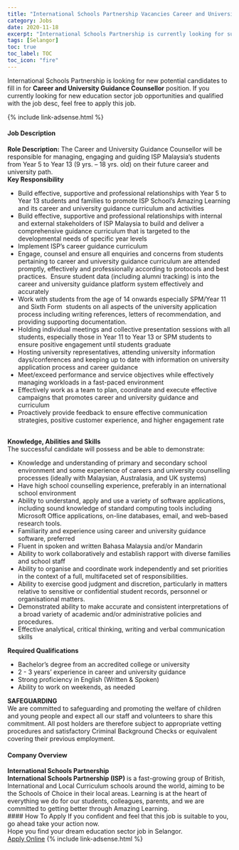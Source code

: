 ```yaml
---
title: "International Schools Partnership Vacancies Career and University Guidance Counsellor" 
category: Jobs 
date: 2020-11-18 
excerpt: "International Schools Partnership is currently looking for suitable person to fill in the Career and University Guidance Counsellor which positioned at Selangor" 
tags: [Selangor] 
toc: true 
toc_label: TOC 
toc_icon: "fire" 
--- 
```


<p>International Schools Partnership is looking for new potential candidates to fill in for <b>Career and University Guidance Counsellor</b> position. If you currently looking for new education sector job opportunities and qualified with the job desc, feel free to apply this job.
</p>{% include link-adsense.html %} 
 <div><div><div><h4>Job Description</h4></div></div><div><div><span><div><div><strong>Role Description:</strong> The Career and University Guidance Counsellor will be responsible for managing, engaging and guiding ISP Malaysia&#8217;s students from Year 5 to Year 13 (9 yrs. &#8211; 18 yrs. old) on their future career and university path.</div><div><strong>Key Responsibility</strong><ul><li>Build effective, supportive and professional relationships with Year 5 to Year 13 students and families to promote ISP School&#8217;s Amazing Learning and its career and university guidance curriculum and activities</li><li>Build effective, supportive and professional relationships with internal and external stakeholders of ISP Malaysia to build and deliver a comprehensive guidance curriculum that is targeted to the developmental needs of specific year levels</li><li>Implement ISP&#8217;s career guidance curriculum</li><li>Engage, counsel and ensure all enquiries and concerns from students pertaining to career and university guidance curriculum are attended promptly, effectively and professionally according to protocols and best practices.&#160; Ensure student data (including alumni tracking) is into the career and university guidance platform system effectively and accurately</li><li>Work with students from the age of 14 onwards especially SPM/Year 11 and Sixth Form&#160; students on all aspects of the university application process including writing references, letters of recommendation, and providing supporting documentation.</li><li>Holding individual meetings and collective presentation sessions with all students, especially those in Year 11 to Year 13 or SPM students to ensure positive engagement until students graduate</li><li>Hosting university representatives, attending university information days/conferences and keeping up to date with information on university application process and career guidance</li><li>Meet/exceed performance and service objectives while effectively managing workloads in a fast-paced environment</li><li>Effectively work as a team to plan, coordinate and execute effective campaigns that promotes career and university guidance and curriculum</li><li>Proactively provide feedback to ensure effective communication strategies, positive customer experience, and higher engagement rate</li></ul><div><br><strong>Knowledge, Abilities and Skills</strong><br>The successful candidate will possess and be able to demonstrate:</div><ul><li>Knowledge and understanding of primary and secondary school environment and some experience of careers and university counselling processes (ideally with Malaysian, Australasia, and UK systems)</li><li>Have high school counselling experience, preferably in an international school environment</li><li>Ability to understand, apply and use a variety of software applications, including sound knowledge of standard computing tools including Microsoft Office applications, on-line databases, email, and web-based research tools.</li><li>Familiarity and experience using career and university guidance software, preferred</li><li>Fluent in spoken and written Bahasa Malaysia and/or Mandarin &#8239;</li><li>Ability to work collaboratively and establish rapport with diverse families and school staff</li><li>Ability to organise and coordinate work independently and set priorities in the context of a full, multifaceted set of responsibilities.</li><li>Ability to exercise good judgment and discretion, particularly in matters relative to sensitive or confidential student records, personnel or organisational matters.</li><li>Demonstrated ability to make accurate and consistent interpretations of a broad variety of academic and/or administrative policies and procedures.</li><li>Effective analytical, critical thinking, writing and verbal communication skills</li></ul><div><strong>Required Qualifications</strong></div><ul><li>Bachelor&#8217;s degree from an accredited college or university</li><li>2 - 3 years&#8217; experience in career and university guidance</li><li>Strong proficiency in English (Written &amp; Spoken)</li><li>Ability to work on weekends, as needed</li></ul><div><strong>SAFEGUARDING</strong><br>We are committed to safeguarding and promoting the welfare of children and young people and expect all our staff and volunteers to share this commitment. All post holders are therefore subject to appropriate vetting procedures and satisfactory Criminal Background Checks or equivalent covering their previous employment.</div></div></div></span></div></div></div> 
<div><div><div><h4>Company Overview</h4></div></div><div><div><span><div><div>
<div>
<div>
<strong>International Schools Partnership</strong></div>
<div>
<b>International Schools Partnership (ISP)</b> is a fast-growing group of British, International and Local Curriculum schools around the world, aiming to be the Schools of Choice in their local areas. Learning is at the heart of everything we do for our students, colleagues, parents, and we are committed to getting better through Amazing Learning.</div>
</div>
</div></div></span></div></div></div> 
#### How To Apply 
If you confident and feel that this job is suitable to you, go ahead take your action now. <br/> 
Hope you find your dream education sector job in Selangor. <br/> 
<a href="https://www.jobstreet.com.my/en/job/career-and-university-guidance-counsellor-4426195?jobId=jobstreet-my-job-4426195&sectionRank=9&token=0~2d38553a-f94c-4e3d-b421-a4fa9c17a1a0&fr=SRP%20View%20In%20New%20Ta" class="btn btn--info" target="_blank" rel="nofollow noopenner">Apply Online</a> 
{% include link-adsense.html %} 